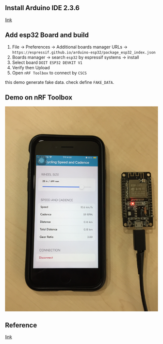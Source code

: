 ## Install Arduino IDE 2.3.6
[link](https://www.arduino.cc/en/software/)  

## Add esp32 Board and build
1. File -> Preferences -> Additional boards manager URLs -> `https://espressif.github.io/arduino-esp32/package_esp32_index.json`  
2. Boards manager -> search `esp32` by espressif systems -> install  
3. Select board `DOIT ESP32 DEVKIT V1`  
4. Verify then Upload  
5. Open `nRF Toolbox` to connect by `CSCS`  

this demo generate fake data. check define `FAKE_DATA`.  

## Demo on nRF Toolbox
![IMAGE ALT TEXT HERE](./img/IMG_8999.jpg)  

## Reference
[link](https://github.com/krisc-informatica/arduino-csc-bike-trainer)  
